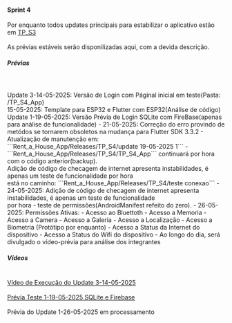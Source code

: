 #### Sprint 4

Por enquanto todos updates principais para estabilizar o aplicativo estão em [TP_S3](https://github.com/kasshinokun/Projeto-Integrado-Desenvolvimento-Movel/tree/main/Rent_a_House_App/Releases/TP_S3)
<br>
<br>As prévias estáveis serão disponilizadas aqui, com a devida descrição.

##### Prévias
<br>
<br>Update 3-14-05-2025: Versão de Login com Páginal inicial em teste(Pasta: /TP_S4_App)
<br>15-05-2025: Template para ESP32 e Flutter com ESP32(Análise de código)
<br>Update 1-19-05-2025: Versão Prévia de Login SQLite com FireBase(apenas para análise de funcionalidade)
- 21-05-2025: Correção do erro provindo de metódos se tornarem obsoletos na mudança para Flutter SDK 3.3.2
  - Atualização de manutenção em:
  <br>```Rent_a_House_App/Releases/TP_S4/update 19-05-2025 1```
  - ```Rent_a_House_App/Releases/TP_S4/TP_S4_App``` continuará por hora com o código anterior(backup).
<br>Adição de código de checagem de internet apresenta instabilidades, é apenas um teste de funcionalidade por hora
<br>está no caminho: ```Rent_a_House_App/Releases/TP_S4/teste conexao```
- 24-05-2025: Adição de código de checagem de internet apresenta instabilidades, é apenas um teste de funcionalidade
<br>por hora - teste de permissões(AndroidManifest refeito do zero).
- 26-05-2025: Permissões Ativas:
  - Acesso ao Bluettoth
  - Acesso a Memoria
  - Acesso a Camera
  - Acesso a Galeria
  - Acesso a Localização
  - Acesso a Biometria (Protótipo por enquanto)
  - Acesso a Status da Internet do dispositivo
  - Acesso a Status do Wifi do dispositivo
  - Ao longo do dia, será divulgado o vídeo-prévia para análise dos integrantes

##### Vídeos

<br>[Vídeo de Execução do Update 3-14-05-2025](https://youtu.be/44vCFUcQ23Q?si=FvgQR0V_4eoXEt3R)
<br>
<br>[Prévia Teste 1-19-05-2025 SQLite e Firebase](https://youtube.com/shorts/I83i9OQeXbE?si=3WUE7ed4KtduvM7T)
<br>
<br>Prévia do Update 1-26-05-2025 em processamento